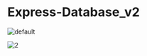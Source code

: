# Express-Database_v2


![default](https://user-images.githubusercontent.com/28942665/34535648-e937c908-f105-11e7-902b-4dfd71f81cea.JPG)


![2](https://user-images.githubusercontent.com/28942665/34535654-f06fea02-f105-11e7-99fa-32460695977e.JPG)
